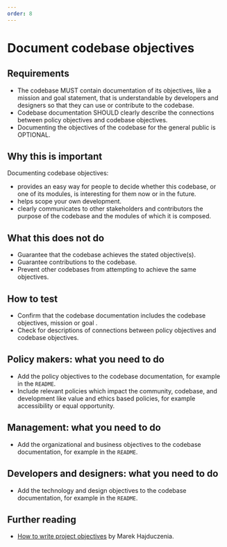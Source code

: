 ```yaml
---
order: 8
---
```

# Document codebase objectives

<!-- SPDX-License-Identifier: CC0-1.0 -->
<!-- written in 2019 - 2022 by The Foundation for Public Code <info@publiccode.net> -->

## Requirements

* The codebase MUST contain documentation of its objectives, like a mission and goal statement, that is understandable by developers and designers so that they can use or contribute to the codebase.
* Codebase documentation SHOULD clearly describe the connections between policy objectives and codebase objectives.
* Documenting the objectives of the codebase for the general public is OPTIONAL.

## Why this is important

Documenting codebase objectives:

* provides an easy way for people to decide whether this codebase, or one of its modules, is interesting for them now or in the future.
* helps scope your own development.
* clearly communicates to other stakeholders and contributors the purpose of the codebase and the modules of which it is composed.

## What this does not do

* Guarantee that the codebase achieves the stated objective(s).
* Guarantee contributions to the codebase.
* Prevent other codebases from attempting to achieve the same objectives.

## How to test

* Confirm that the codebase documentation includes the codebase objectives, mission or goal .
* Check for descriptions of connections between policy objectives and codebase objectives.

## Policy makers: what you need to do

* Add the policy objectives to the codebase documentation, for example in the `README`.
* Include relevant policies which impact the community, codebase, and development like value and ethics based policies, for example accessibility or equal opportunity.

## Management: what you need to do

* Add the organizational and business objectives to the codebase documentation, for example in the `README`.

## Developers and designers: what you need to do

* Add the technology and design objectives to the codebase documentation, for example in the `README`.

## Further reading

* [How to write project objectives](http://grouper.ieee.org/groups/802/3/RTPGE/public/may12/hajduczenia_01_0512.pdf) by Marek Hajduczenia.
